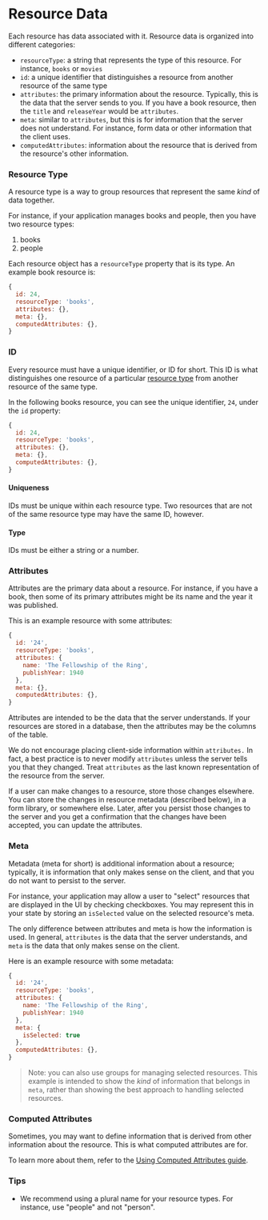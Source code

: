 # Resource Data

Each resource has data associated with it. Resource data is organized
into different categories:

* `resourceType`: a string that represents the type of this resource. For instance, `books` or `movies`
* `id`: a unique identifier that distinguishes a resource from another resource of the same type
* `attributes`: the primary information about the resource. Typically, this is the data that the server sends to you. If you have a book resource, then the `title` and `releaseYear` would be `attributes`.
* `meta`: similar to `attributes`, but this is for information that the server does not understand. For instance, form data or other information that the client uses.
* `computedAttributes`: information about the resource that is derived from the resource's other information.

### Resource Type

A resource type is a way to group resources that represent the same _kind_ of data
together.

For instance, if your application manages books and people, then you have two resource
types:

1.  books
2.  people

Each resource object has a `resourceType` property that is its type. An example book
resource is:

```js
{
  id: 24,
  resourceType: 'books',
  attributes: {},
  meta: {},
  computedAttributes: {},
}
```

### ID

Every resource must have a unique identifier, or ID for short. This ID is what distinguishes one
resource of a particular [resource type](./type.md) from another resource of the same
type.

In the following books resource, you can see the unique identifier, `24`, under the `id` property:

```js
{
  id: 24,
  resourceType: 'books',
  attributes: {},
  meta: {},
  computedAttributes: {},
}
```

#### Uniqueness

IDs must be unique within each resource type. Two resources that are not of the same resource type
may have the same ID, however.

#### Type

IDs must be either a string or a number.

### Attributes

Attributes are the primary data about a resource. For instance, if you have a book, then some of its
primary attributes might be its name and the year it was published.

This is an example resource with some attributes:

```js
{
  id: '24',
  resourceType: 'books',
  attributes: {
    name: 'The Fellowship of the Ring',
    publishYear: 1940
  },
  meta: {},
  computedAttributes: {},
}
```

Attributes are intended to be the data that the server understands. If your resources are stored in a
database, then the attributes may be the columns of the table.

We do not encourage placing client-side information within `attributes.` In fact, a best practice
is to never modify `attributes` unless the server tells you that they changed. Treat `attributes`
as the last known representation of the resource from the server.

If a user can make changes to a resource, store those changes elsewhere. You can store the changes in
resource metadata (described below), in a form library, or somewhere else. Later, after you persist those changes
to the server and you get a confirmation that the changes have been accepted, you can update
the attributes.

### Meta

Metadata (meta for short) is additional information about a resource; typically,
it is information that only makes sense on the client, and that you do not want
to persist to the server.

For instance, your application may allow a user to "select" resources that are displayed
in the UI by checking checkboxes. You may represent this in your state by storing
an `isSelected` value on the selected resource's meta.

The only difference between attributes and meta is how the information is used. In general,
`attributes` is the data that the server understands, and `meta` is the data that only makes
sense on the client.

Here is an example resource with some metadata:

```js
{
  id: '24',
  resourceType: 'books',
  attributes: {
    name: 'The Fellowship of the Ring',
    publishYear: 1940
  },
  meta: {
    isSelected: true
  },
  computedAttributes: {},
}
```

> Note: you can also use groups for managing selected resources. This example is intended to show the
> _kind_ of information that belongs in `meta`, rather than showing the best approach to handling
> selected resources.

### Computed Attributes

Sometimes, you may want to define information that is derived from other information about the resource.
This is what computed attributes are for.

To learn more about them, refer to the [Using Computed Attributes guide](using-computed-attributes.md).

### Tips

* We recommend using a plural name for your resource types. For instance, use "people" and not "person".
